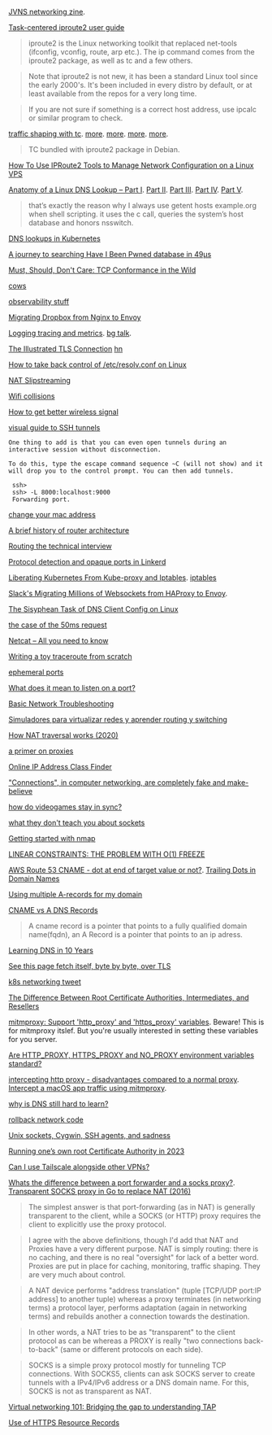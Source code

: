 [JVNS networking zine](https://jvns.ca/networking-zine.pdf).

[Task-centered iproute2 user guide](https://baturin.org/docs/iproute2/)

> iproute2 is the Linux networking toolkit that replaced net-tools (ifconfig, vconfig, route, arp etc.). The ip command comes from the iproute2 package, as well as tc and a few others.

> Note that iproute2 is not new, it has been a standard Linux tool since the early 2000's. It's been included in every distro by default, or at least available from the repos for a very long time.

> If you are not sure if something is a correct host address, use ipcalc or similar program to check.

[traffic shaping with tc](https://serverfault.com/questions/70042/linux-traffic-shaping-using-tc). [more](https://www.badunetworks.com/traffic-shaping-with-tc/). [more](https://netbeez.net/blog/how-to-use-the-linux-traffic-control/). [more](https://wiki.debian.org/TrafficControl). [more](https://wiki.archlinux.org/index.php/Advanced_traffic_control).

> TC bundled with iproute2 package in Debian.

[How To Use IPRoute2 Tools to Manage Network Configuration on a Linux VPS](https://www.digitalocean.com/community/tutorials/how-to-use-iproute2-tools-to-manage-network-configuration-on-a-linux-vps)

[Anatomy of a Linux DNS Lookup – Part I](https://zwischenzugs.com/2018/06/08/anatomy-of-a-linux-dns-lookup-part-i/). [Part II](https://zwischenzugs.com/2018/06/18/anatomy-of-a-linux-dns-lookup-part-ii/). [Part III](https://zwischenzugs.com/2018/07/06/anatomy-of-a-linux-dns-lookup-part-iii/). [Part IV](https://zwischenzugs.com/2018/08/06/anatomy-of-a-linux-dns-lookup-part-iv/). [Part V](https://zwischenzugs.com/2018/09/13/anatomy-of-a-linux-dns-lookup-part-v-two-debug-nightmares/).

> that’s exactly the reason why I always use getent hosts example.org when shell scripting. it uses the c call, queries the system’s host database and honors nsswitch. 

[DNS lookups in Kubernetes](https://www.reddit.com/r/programming/comments/ey6mf0/dns_lookups_in_kubernetes/)

[A journey to searching Have I Been Pwned database in 49μs](https://news.ycombinator.com/item?id=22459661)

[	Must, Should, Don't Care: TCP Conformance in the Wild](https://news.ycombinator.com/item?id=22785086)

[cows](https://twitter.com/uhoelzle/status/1263333281891708929)

[observability stuff](https://twitter.com/copyconstruct/status/1270071495897702400)

[Migrating Dropbox from Nginx to Envoy](https://news.ycombinator.com/item?id=24000546)

[Logging tracing and metrics](https://techbeacon.com/enterprise-it/monitoring-demystified-guide-logging-tracing-metrics). [bg talk](https://www.youtube.com/watch?time_continue=966&v=GsMs3n8CB6g&feature=emb_logo).

[The Illustrated TLS Connection](https://tls.ulfheim.net/) [hn](https://news.ycombinator.com/item?id=24167873)

[How to take back control of /etc/resolv.conf on Linux](https://news.ycombinator.com/item?id=24390053)

[NAT Slipstreaming](https://news.ycombinator.com/item?id=24955891)

[Wifi collisions](https://witestlab.poly.edu/blog/channel-planning-in-802-11-understanding-the-effect-of-nearby-networks/)

[How to get better wireless signal](https://www.howtogeek.com/126327/how-to-get-a-better-wireless-signal-and-reduce-wireless-network-interference/)

[visual guide to SSH tunnels](https://news.ycombinator.com/item?id=26053323)

    One thing to add is that you can even open tunnels during an interactive session without disconnection.

    To do this, type the escape command sequence ~C (will not show) and it will drop you to the control prompt. You can then add tunnels.

     ssh>
     ssh> -L 8000:localhost:9000 
     Forwarding port.
     
[change your mac address](https://news.ycombinator.com/item?id=26060152)

[A brief history of router architecture](https://news.ycombinator.com/item?id=26442845)

[Routing the technical interview](https://lars.hupel.info/articles/routing-the-interview/)

[Protocol detection and opaque ports in Linkerd](https://www.cncf.io/blog/2021/03/10/protocol-detection-and-opaque-ports-in-linkerd/)

[Liberating Kubernetes From Kube-proxy and Iptables](https://www.youtube.com/watch?v=bIRwSIwNHC0). [iptables](https://www.youtube.com/watch?v=NAdJojxENEU)

[Slack's Migrating Millions of Websockets from HAProxy to Envoy](https://www.youtube.com/watch?v=douKdQRgDEQ).

[The Sisyphean Task of DNS Client Config on Linux](https://news.ycombinator.com/item?id=26821298)

[ the case of the 50ms request](https://twitter.com/b0rk/status/1390012478386577411)

[	Netcat – All you need to know ](https://news.ycombinator.com/item?id=27973020)

[Writing a toy traceroute from scratch](https://news.ycombinator.com/item?id=30140380)

[ephemeral ports](https://news.ycombinator.com/item?id=30181710)

[What does it mean to listen on a port?](https://news.ycombinator.com/item?id=30323865)

[Basic Network Troubleshooting](https://news.ycombinator.com/item?id=30317540)

[Simuladores para virtualizar redes y aprender routing y switching](https://www.redeszone.net/tutoriales/redes-cable/programas-simular-red/)

[   How NAT traversal works (2020) ](https://news.ycombinator.com/item?id=30707711)

[a primer on proxies](https://news.ycombinator.com/item?id=30736610)

[Online IP Address Class Finder](https://ipaddress.standingtech.com/online-ip-address-class-finder-detector)

["Connections", in computer networking, are completely fake and make-believe](https://twitter.com/crdudeyoutube/status/1530330152550293505)

[how do videogames stay in sync?](https://news.ycombinator.com/item?id=31512257)

[what they don't teach you about sockets](https://news.ycombinator.com/item?id=32225532)

[Getting started with nmap](https://ittavern.com/getting-started-with-nmap/)

[LINEAR CONSTRAINTS: THE PROBLEM WITH O(1) FREEZE](https://www.tweag.io/blog/2023-01-26-linear-constraints-freeze/)

[AWS Route 53 CNAME - dot at end of target value or not?](https://serverfault.com/questions/861134/aws-route-53-cname-dot-at-end-of-target-value-or-not#_=_). [Trailing Dots in Domain Names](http://www.dns-sd.org/trailingdotsindomainnames.html)

[Using multiple A-records for my domain](https://webmasters.stackexchange.com/questions/10927/using-multiple-a-records-for-my-domain-do-web-browsers-ever-try-more-than-one)

[CNAME vs A DNS Records](https://webmasters.stackexchange.com/questions/6882/what-are-cname-and-a-dns-records)

> A cname record is a pointer that points to a fully qualified domain name(fqdn), an A Record is a pointer that points to an ip adress.

[Learning DNS in 10 Years](https://twitter.com/b0rk/status/1654478221813882880)

[See this page fetch itself, byte by byte, over TLS](https://news.ycombinator.com/item?id=35884437)

[k8s networking tweet](https://twitter.com/davidfowl/status/1657533910551756800)

[The Difference Between Root Certificate Authorities, Intermediates, and Resellers](https://www.agwa.name/blog/post/roots_intermediates_and_resellers)

[mitmproxy: Support 'http_proxy' and 'https_proxy' variables](https://github.com/mitmproxy/mitmproxy/issues/3296). Beware! This is for mitmproxy itslef. But you're usually interested in setting these variables for you server.

[Are HTTP_PROXY, HTTPS_PROXY and NO_PROXY environment variables standard?](https://superuser.com/questions/944958/are-http-proxy-https-proxy-and-no-proxy-environment-variables-standard)

[intercepting http proxy - disadvantages compared to a normal proxy](https://stackoverflow.com/questions/9274836/intercepting-http-proxy-disadvantages-compared-to-a-normal-proxy). [Intercept a macOS app traffic using mitmproxy](https://www.codejam.info/2021/07/intercept-macos-app-traffic-mitmproxy.html).

[why is DNS still hard to learn?](https://news.ycombinator.com/item?id=36909427)

[rollback network code](https://twitter.com/SebAaltonen/status/1687691543157829632)

[Unix sockets, Cygwin, SSH agents, and sadness](https://news.ycombinator.com/item?id=37304370)

[Running one’s own root Certificate Authority in 2023](https://news.ycombinator.com/item?id=37537689)

[Can I use Tailscale alongside other VPNs?](https://tailscale.com/kb/1105/other-vpns/)

[Whats the difference between a port forwarder and a socks proxy?](https://serverfault.com/questions/92447/whats-the-difference-between-a-port-forwarder-and-a-socks-proxy). [Transparent SOCKS proxy in Go to replace NAT (2016)](https://www.reddit.com/r/golang/comments/4abaie/transparent_socks_proxy_in_go_to_replace_nat/)

> The simplest answer is that port-forwarding (as in NAT) is generally transparent to the client, while a SOCKS (or HTTP) proxy requires the client to explicitly use the proxy protocol.

> I agree with the above definitions, though I'd add that NAT and Proxies have a very different purpose. NAT is simply routing: there is no caching, and there is no real "oversight" for lack of a better word. Proxies are put in place for caching, monitoring, traffic shaping. They are very much about control.

> A NAT device performs "address translation" (tuple [TCP/UDP port:IP address] to another tuple) whereas a proxy terminates (in networking terms) a protocol layer, performs adaptation (again in networking terms) and rebuilds another a connection towards the destination.

> In other words, a NAT tries to be as "transparent" to the client protocol as can be whereas a PROXY is really "two connections back-to-back" (same or different protocols on each side).

> SOCKS is a simple proxy protocol mostly for tunneling TCP connections. With SOCKS5, clients can ask SOCKS server to create tunnels with a IPv4/IPv6 address or a DNS domain name. For this, SOCKS is not as transparent as NAT.

[Virtual networking 101: Bridging the gap to understanding TAP](https://blog.cloudflare.com/virtual-networking-101-understanding-tap/) 

[Use of HTTPS Resource Records](https://www.netmeister.org/blog/https-rrs.html)


